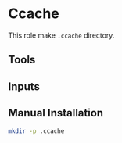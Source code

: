 # Ccache

This role make `.ccache` directory.

## Tools

## Inputs

## Manual Installation

```bash
mkdir -p .ccache
```
